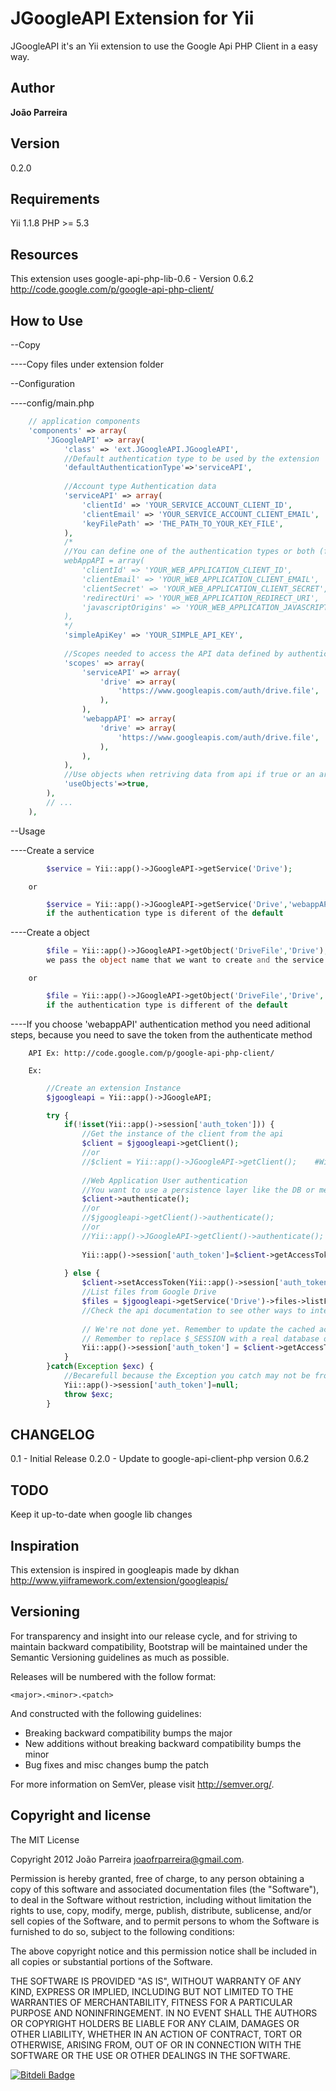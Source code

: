 JGoogleAPI Extension for Yii
=======================

JGoogleAPI it's an Yii extension to use the Google Api PHP Client in a easy way.


Author
-------

**João Parreira**


Version
-------
0.2.0


Requirements
------------

Yii 1.1.8
PHP >= 5.3


Resources
---------

This extension uses google-api-php-lib-0.6 - Version 0.6.2
http://code.google.com/p/google-api-php-client/


How to Use
----------

--Copy

----Copy files under extension folder

--Configuration

----config/main.php
```php
    // application components
    'components' => array(
        'JGoogleAPI' => array(
            'class' => 'ext.JGoogleAPI.JGoogleAPI',
            //Default authentication type to be used by the extension
            'defaultAuthenticationType'=>'serviceAPI',
            
            //Account type Authentication data
            'serviceAPI' => array(
                'clientId' => 'YOUR_SERVICE_ACCOUNT_CLIENT_ID',
                'clientEmail' => 'YOUR_SERVICE_ACCOUNT_CLIENT_EMAIL',
                'keyFilePath' => 'THE_PATH_TO_YOUR_KEY_FILE',
            ),
            /*
            //You can define one of the authentication types or both (for a Service Account or Web Application Account) 
            webAppAPI = array(
                'clientId' => 'YOUR_WEB_APPLICATION_CLIENT_ID',
                'clientEmail' => 'YOUR_WEB_APPLICATION_CLIENT_EMAIL',
                'clientSecret' => 'YOUR_WEB_APPLICATION_CLIENT_SECRET',
                'redirectUri' => 'YOUR_WEB_APPLICATION_REDIRECT_URI',
                'javascriptOrigins' => 'YOUR_WEB_APPLICATION_JAVASCRIPT_ORIGINS',
            ),
            */
            'simpleApiKey' => 'YOUR_SIMPLE_API_KEY',
            
            //Scopes needed to access the API data defined by authentication type
            'scopes' => array(
                'serviceAPI' => array(
                    'drive' => array(
                        'https://www.googleapis.com/auth/drive.file',
                    ),
                ),
                'webappAPI' => array(
                    'drive' => array(
                        'https://www.googleapis.com/auth/drive.file',
                    ),
                ),
            ),
            //Use objects when retriving data from api if true or an array if false
            'useObjects'=>true,
        ),
        // ...
    ),
```
    
--Usage

----Create a service
```php
        $service = Yii::app()->JGoogleAPI->getService('Drive');
```        
        or
```php        
        $service = Yii::app()->JGoogleAPI->getService('Drive','webappAPI');
        if the authentication type is diferent of the default
```
----Create a object
```php
        $file = Yii::app()->JGoogleAPI->getObject('DriveFile','Drive');
        we pass the object name that we want to create and the service where it belongs
```
        or
```php        
        $file = Yii::app()->JGoogleAPI->getObject('DriveFile','Drive','webappAPI');
        if the authentication type is different of the default
```
        
----If you choose 'webappAPI' authentication method you need aditional steps, because you need to save the token from
    the authenticate method
    
        API Ex: http://code.google.com/p/google-api-php-client/
    
        Ex:
```php
        //Create an extension Instance
        $jgoogleapi = Yii::app()->JGoogleAPI;

        try {
            if(!isset(Yii::app()->session['auth_token'])) {
                //Get the instance of the client from the api
                $client = $jgoogleapi->getClient();
                //or
                //$client = Yii::app()->JGoogleAPI->getClient();    #Without creating an extension instance            
                
                //Web Application User authentication
                //You want to use a persistence layer like the DB or memcached to store the token for the current user
                $client->authenticate();
                //or
                //$jgoogleapi->getClient()->authenticate();
                //or
                //Yii::app()->JGoogleAPI->getClient()->authenticate();
                
                Yii::app()->session['auth_token']=$client->getAccessToken();
                
            } else {
                $client->setAccessToken(Yii::app()->session['auth_token']);
                //List files from Google Drive
                $files = $jgoogleapi->getService('Drive')->files->listFiles();
                //Check the api documentation to see other ways to interact with api
                
                // We're not done yet. Remember to update the cached access token.
                // Remember to replace $_SESSION with a real database or memcached.
                Yii::app()->session['auth_token'] = $client->getAccessToken();
            }
        }catch(Exception $exc) {
            //Becarefull because the Exception you catch may not be from invalid token
            Yii::app()->session['auth_token']=null;
            throw $exc;
        }
```

CHANGELOG
---------
0.1   - Initial Release
0.2.0 - Update to google-api-client-php version 0.6.2

TODO
----
Keep it up-to-date when google lib changes


Inspiration
-----------

This extension is inspired in googleapis made by dkhan
http://www.yiiframework.com/extension/googleapis/


Versioning
----------

For transparency and insight into our release cycle, and for striving to maintain 
backward compatibility, Bootstrap will be maintained under the Semantic Versioning 
guidelines as much as possible.

Releases will be numbered with the follow format:

`<major>.<minor>.<patch>`

And constructed with the following guidelines:

* Breaking backward compatibility bumps the major
* New additions without breaking backward compatibility bumps the minor
* Bug fixes and misc changes bump the patch

For more information on SemVer, please visit http://semver.org/.


Copyright and license
---------------------

The MIT License

Copyright 2012 João Parreira <joaofrparreira@gmail.com>.

Permission is hereby granted, free of charge, to any person obtaining a copy
of this software and associated documentation files (the "Software"), to deal
in the Software without restriction, including without limitation the rights
to use, copy, modify, merge, publish, distribute, sublicense, and/or sell
copies of the Software, and to permit persons to whom the Software is
furnished to do so, subject to the following conditions:

The above copyright notice and this permission notice shall be included in
all copies or substantial portions of the Software.

THE SOFTWARE IS PROVIDED "AS IS", WITHOUT WARRANTY OF ANY KIND, EXPRESS OR
IMPLIED, INCLUDING BUT NOT LIMITED TO THE WARRANTIES OF MERCHANTABILITY,
FITNESS FOR A PARTICULAR PURPOSE AND NONINFRINGEMENT. IN NO EVENT SHALL THE
AUTHORS OR COPYRIGHT HOLDERS BE LIABLE FOR ANY CLAIM, DAMAGES OR OTHER
LIABILITY, WHETHER IN AN ACTION OF CONTRACT, TORT OR OTHERWISE, ARISING FROM,
OUT OF OR IN CONNECTION WITH THE SOFTWARE OR THE USE OR OTHER DEALINGS IN
THE SOFTWARE.


[![Bitdeli Badge](https://d2weczhvl823v0.cloudfront.net/n3okill/jgoogleapi/trend.png)](https://bitdeli.com/free "Bitdeli Badge")

